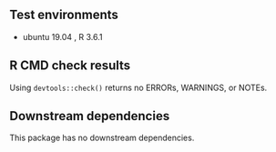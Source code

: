 ## Test environments
* ubuntu 19.04 , R 3.6.1

## R CMD check results
Using `devtools::check()` returns no ERRORs, WARNINGS, or NOTEs.

## Downstream dependencies
This package has no downstream dependencies.

